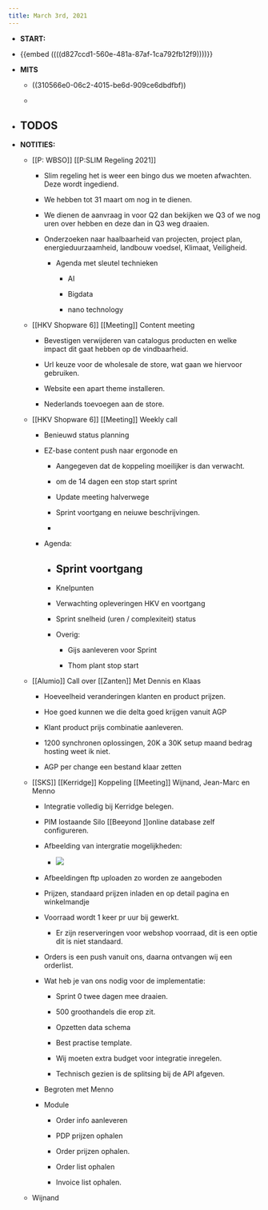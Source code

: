 ```yaml
---
title: March 3rd, 2021
---
```


- **START:**

- {{embed  ((((d827ccd1-560e-481a-87af-1ca792fb12f9))))}}

- **MITS**
	 - ((310566e0-06c2-4015-be6d-909ce6dbdfbf))

	 - 

- **TODOS**
	 - 

- **NOTITIES:**
	 - [[P: WBSO]] [[P:SLIM Regeling 2021]] 
		 - Slim regeling het is weer een bingo dus we moeten afwachten. Deze wordt ingediend.

		 - We hebben tot 31 maart om nog in  te dienen. 

		 - We dienen de aanvraag in voor Q2 dan bekijken we Q3 of we nog uren over hebben en deze dan in Q3 weg draaien. 

		 - Onderzoeken naar haalbaarheid van projecten, project plan, energieduurzaamheid, landbouw voedsel, Klimaat, Veiligheid.
			 - Agenda met sleutel technieken
				 - AI

				 - Bigdata

				 - nano technology

	 - [[HKV Shopware 6]] [[Meeting]] Content meeting
		 - Bevestigen verwijderen van catalogus producten en welke impact dit gaat hebben op de vindbaarheid. 

		 - Url keuze voor de wholesale de store, wat gaan we hiervoor gebruiken. 

		 - Website een apart theme installeren.

		 - Nederlands toevoegen aan de store.

	 - [[HKV Shopware 6]] [[Meeting]] Weekly call
		 - Benieuwd status planning

		 - EZ-base content push naar ergonode en 
			 - Aangegeven dat de koppeling moeilijker is dan verwacht. 

			 - om de 14 dagen een stop start sprint 

			 - Update meeting halverwege 

			 - Sprint voortgang en neiuwe beschrijvingen.

			 - 

		 - Agenda:
			 - Sprint voortgang
				 - 

			 - Knelpunten

			 - Verwachting opleveringen HKV en voortgang 

			 - Sprint snelheid (uren / complexiteit) status

			 - Overig:
				 - Gijs aanleveren voor Sprint 

				 - Thom plant stop start 

	 - [[Alumio]] Call over [[Zanten]] Met Dennis en Klaas
		 - Hoeveelheid veranderingen klanten en product prijzen.

		 - Hoe goed kunnen we die delta goed krijgen vanuit AGP

		 - Klant product prijs combinatie aanleveren.

		 - 1200 synchronen oplossingen, 20K a 30K setup maand bedrag hosting weet ik niet.

		 - AGP per change een bestand klaar zetten

	 - [[SKS]] [[Kerridge]] Koppeling [[Meeting]] Wijnand, Jean-Marc en Menno
		 - Integratie volledig bij Kerridge belegen.

		 - PIM lostaande Silo [[Beeyond ]]online database zelf configureren.

		 - Afbeelding van intergratie mogelijkheden:
			 - ![](https://firebasestorage.googleapis.com/v0/b/firescript-577a2.appspot.com/o/imgs%2Fapp%2FGijs%2FcmUYEcTCl5.png?alt=media&token=2321b58e-8eab-474f-bfc4-c8b139e11ba2)

		 - Afbeeldingen ftp uploaden zo worden ze aangeboden

		 - Prijzen, standaard prijzen inladen en op detail pagina en winkelmandje 

		 - Voorraad wordt 1 keer pr uur bij gewerkt.
			 - Er zijn reserveringen voor webshop voorraad, dit is een optie dit is niet standaard.

		 - Orders is een push vanuit ons, daarna ontvangen wij een orderlist.

		 - Wat heb je van ons nodig voor de implementatie:
			 - Sprint 0 twee dagen mee draaien.

			 - 500 groothandels die erop zit.

			 - Opzetten data schema

			 - Best practise template.

			 - Wij moeten extra budget voor integratie inregelen. 

			 - Technisch gezien is de splitsing bij de API afgeven.

		 - Begroten met Menno

		 - Module
			 - Order info aanleveren

			 - PDP prijzen ophalen

			 - Order prijzen ophalen.

			 - Order list ophalen

			 - Invoice list ophalen.

	 - Wijnand 
